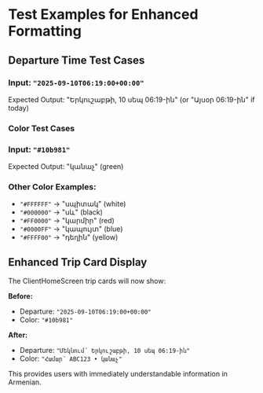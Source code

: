 # Test Examples for Enhanced Formatting

## Departure Time Test Cases

### Input: `"2025-09-10T06:19:00+00:00"`
Expected Output: "Երկուշաբթի, 10 սեպ 06:19-ին" (or "Այսօր 06:19-ին" if today)

### Color Test Cases

### Input: `"#10b981"`
Expected Output: "կանաչ" (green)

### Other Color Examples:
- `"#FFFFFF"` → "սպիտակ" (white)
- `"#000000"` → "սև" (black)  
- `"#FF0000"` → "կարմիր" (red)
- `"#0000FF"` → "կապույտ" (blue)
- `"#FFFF00"` → "դեղին" (yellow)

## Enhanced Trip Card Display

The ClientHomeScreen trip cards will now show:

**Before:**
- Departure: `"2025-09-10T06:19:00+00:00"`
- Color: `"#10b981"`

**After:**
- Departure: `"Մեկնում՝ Երկուշաբթի, 10 սեպ 06:19-ին"`
- Color: `"Համար՝ ABC123 • կանաչ"`

This provides users with immediately understandable information in Armenian.
